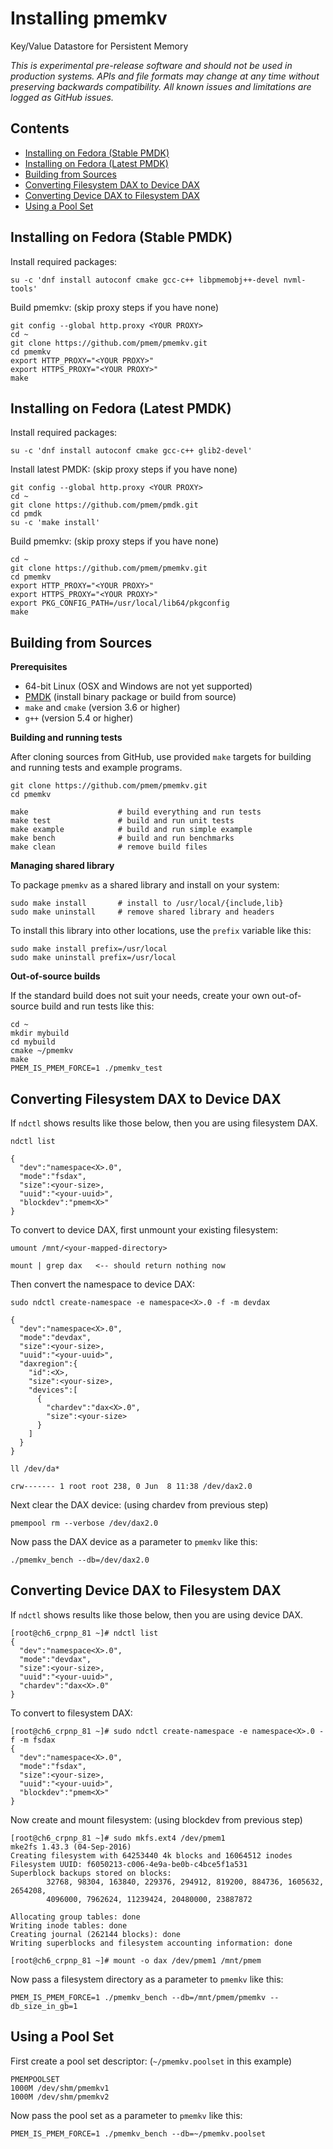 # Installing pmemkv
Key/Value Datastore for Persistent Memory

*This is experimental pre-release software and should not be used in
production systems. APIs and file formats may change at any time without
preserving backwards compatibility. All known issues and limitations
are logged as GitHub issues.*

Contents
--------

<ul>
<li><a href="#fedora_stable_pmdk">Installing on Fedora (Stable PMDK)</a></li>
<li><a href="#fedora_latest_pmdk">Installing on Fedora (Latest PMDK)</a></li>
<li><a href="#building_from_sources">Building from Sources</a></li>
<li><a href="#device_dax">Converting Filesystem DAX to Device DAX</a></li>
<li><a href="#filesystem_dax">Converting Device DAX to Filesystem DAX</a></li>
<li><a href="#pool_set">Using a Pool Set</a></li>
</ul>

<a name="fedora_stable_pmdk"></a>

Installing on Fedora (Stable PMDK)
----------------------------------

Install required packages:

```
su -c 'dnf install autoconf cmake gcc-c++ libpmemobj++-devel nvml-tools'
```

Build pmemkv: (skip proxy steps if you have none)

```
git config --global http.proxy <YOUR PROXY>
cd ~
git clone https://github.com/pmem/pmemkv.git
cd pmemkv
export HTTP_PROXY="<YOUR PROXY>"
export HTTPS_PROXY="<YOUR PROXY>"
make
```
<a name="fedora_latest_pmdk"></a>

Installing on Fedora (Latest PMDK)
----------------------------------

Install required packages:

```
su -c 'dnf install autoconf cmake gcc-c++ glib2-devel'
```

Install latest PMDK: (skip proxy steps if you have none)

```
git config --global http.proxy <YOUR PROXY>
cd ~
git clone https://github.com/pmem/pmdk.git
cd pmdk
su -c 'make install'
```

Build pmemkv: (skip proxy steps if you have none)

```
cd ~
git clone https://github.com/pmem/pmemkv.git
cd pmemkv
export HTTP_PROXY="<YOUR PROXY>"
export HTTPS_PROXY="<YOUR PROXY>"
export PKG_CONFIG_PATH=/usr/local/lib64/pkgconfig
make
```

<a name="building_from_sources"></a>

Building from Sources
---------------------

**Prerequisites**

* 64-bit Linux (OSX and Windows are not yet supported)
* [PMDK](https://github.com/pmem/pmdk) (install binary package or build from source)
* `make` and `cmake` (version 3.6 or higher)
* `g++` (version 5.4 or higher)

**Building and running tests**

After cloning sources from GitHub, use provided `make` targets for building and running
tests and example programs.

```
git clone https://github.com/pmem/pmemkv.git
cd pmemkv

make                    # build everything and run tests
make test               # build and run unit tests
make example            # build and run simple example
make bench              # build and run benchmarks
make clean              # remove build files
```

**Managing shared library**

To package `pmemkv` as a shared library and install on your system:
 
```
sudo make install       # install to /usr/local/{include,lib}
sudo make uninstall     # remove shared library and headers
```

To install this library into other locations, use the `prefix` variable like this:

```
sudo make install prefix=/usr/local
sudo make uninstall prefix=/usr/local
```

**Out-of-source builds**

If the standard build does not suit your needs, create your own
out-of-source build and run tests like this:

```
cd ~
mkdir mybuild
cd mybuild
cmake ~/pmemkv
make
PMEM_IS_PMEM_FORCE=1 ./pmemkv_test
```

<a name="device_dax"></a>

Converting Filesystem DAX to Device DAX
---------------------------------------

If `ndctl` shows results like those below, then you are using filesystem DAX.

```
ndctl list

{
  "dev":"namespace<X>.0",
  "mode":"fsdax",
  "size":<your-size>,
  "uuid":"<your-uuid>",
  "blockdev":"pmem<X>"
}
```

To convert to device DAX, first unmount your existing filesystem:

```
umount /mnt/<your-mapped-directory>

mount | grep dax   <-- should return nothing now
```

Then convert the namespace to device DAX:

```
sudo ndctl create-namespace -e namespace<X>.0 -f -m devdax

{
  "dev":"namespace<X>.0",
  "mode":"devdax",
  "size":<your-size>,
  "uuid":"<your-uuid>",
  "daxregion":{
    "id":<X>,
    "size":<your-size>,
    "devices":[
      {
        "chardev":"dax<X>.0",
        "size":<your-size>
      }
    ]
  }
}

ll /dev/da*

crw------- 1 root root 238, 0 Jun  8 11:38 /dev/dax2.0
```

Next clear the DAX device: (using chardev from previous step)

```
pmempool rm --verbose /dev/dax2.0
```

Now pass the DAX device as a parameter to `pmemkv` like this:

```
./pmemkv_bench --db=/dev/dax2.0
```

<a name="filesystem_dax"></a>

Converting Device DAX to Filesystem DAX
---------------------------------------

If `ndctl` shows results like those below, then you are using device DAX.

```
[root@ch6_crpnp_81 ~]# ndctl list
{
  "dev":"namespace<X>.0",
  "mode":"devdax",
  "size":<your-size>,
  "uuid":"<your-uuid>",
  "chardev":"dax<X>.0"
}
```

To convert to filesystem DAX:

```
[root@ch6_crpnp_81 ~]# sudo ndctl create-namespace -e namespace<X>.0 -f -m fsdax
{
  "dev":"namespace<X>.0",
  "mode":"fsdax",
  "size":<your-size>,
  "uuid":"<your-uuid>",
  "blockdev":"pmem<X>"
}
```

Now create and mount filesystem: (using blockdev from previous step)

```
[root@ch6_crpnp_81 ~]# sudo mkfs.ext4 /dev/pmem1
mke2fs 1.43.3 (04-Sep-2016)
Creating filesystem with 64253440 4k blocks and 16064512 inodes
Filesystem UUID: f6050213-c006-4e9a-be0b-c4bce5f1a531
Superblock backups stored on blocks:
        32768, 98304, 163840, 229376, 294912, 819200, 884736, 1605632, 2654208,
        4096000, 7962624, 11239424, 20480000, 23887872

Allocating group tables: done
Writing inode tables: done
Creating journal (262144 blocks): done
Writing superblocks and filesystem accounting information: done

[root@ch6_crpnp_81 ~]# mount -o dax /dev/pmem1 /mnt/pmem
```

Now pass a filesystem directory as a parameter to `pmemkv` like this:

```
PMEM_IS_PMEM_FORCE=1 ./pmemkv_bench --db=/mnt/pmem/pmemkv --db_size_in_gb=1
```

<a name="pool_set"></a>

Using a Pool Set
----------------

First create a pool set descriptor:  (`~/pmemkv.poolset` in this example)

```
PMEMPOOLSET
1000M /dev/shm/pmemkv1
1000M /dev/shm/pmemkv2
```

Now pass the pool set as a parameter to `pmemkv` like this:

```
PMEM_IS_PMEM_FORCE=1 ./pmemkv_bench --db=~/pmemkv.poolset
```
